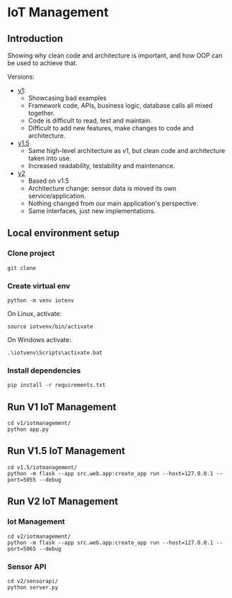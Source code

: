 # IoT Management

## Introduction
Showing why clean code and architecture is important, and how OOP can be used to achieve that.

Versions:
- [v1](/v1): 
    - Showcasing bad examples
    - Framework code, APIs, business logic, database calls all mixed together.
    - Code is difficult to read, test and maintain.
    - Difficult to add new features, make changes to code and architecture.
- [v1.5](/v1.5)
    - Same high-level architecture as v1, but clean code and architecture taken into use.
    - Increased readability, testability and maintenance.
- [v2](/v2)
    - Based on v1.5
    - Architecture change: sensor data is moved its own service/application.
    - Nothing changed from our main application's perspective.
    - Same interfaces, just new implementations.

## Local environment setup

### Clone project
```
git clone
```

### Create virtual env
```
python -m venv iotenv
```

On Linux, activate:
```
source iotvenv/bin/activate
```

On Windows activate:
```
.\iotvenv\Scripts\activate.bat
```

### Install dependencies
```
pip install -r requirements.txt
```

## Run V1 IoT Management
```
cd v1/iotmanagement/
python app.py
```

## Run V1.5 IoT Management
```
cd v1.5/iotmanagement/
python -m flask --app src.web.app:create_app run --host=127.0.0.1 --port=5055 --debug
```

## Run V2 IoT Management

### Iot Management
```
cd v2/iotmanagement/
python -m flask --app src.web.app:create_app run --host=127.0.0.1 --port=5065 --debug
```

### Sensor API
```
cd v2/sensorapi/
python server.py
```
